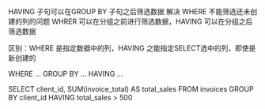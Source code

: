 HAVING 子句可以在GROUP BY 子句之后筛选数据
解决 WHERE 不能筛选还未创建的列的问题
WHRER 可以在分组之前进行筛选数据，HAVING 可以在分组之后筛选数据

区别：WHERE 是指定数据中的列，HAVING 之能指定SELECT选中的列，即使是新创建的

WHERE ...
GROUP BY ...
HAVING ...




SELECT 
	client_id,
    	SUM(invoice_total) AS total_sales
FROM invoices
GROUP BY client_id
HAVING total_sales > 500
